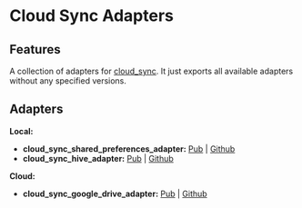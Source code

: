 # Cloud Sync Adapters

## Features

A collection of adapters for [cloud_sync](https://pub.dev/packages/cloud_sync). It just exports all available adapters without any specified versions.

## Adapters

**Local:**

* **cloud_sync_shared_preferences_adapter:** [Pub](https://pub.dev/packages/cloud_sync_shared_preferences_adapter) | [Github](https://github.com/lamnhan066/cloud_sync_adapters/tree/main/packages/cloud_sync_shared_preferences_adapter)
* **cloud_sync_hive_adapter:** [Pub](https://pub.dev/packages/cloud_sync_hive_adapter) | [Github](https://github.com/lamnhan066/cloud_sync_adapters/tree/main/packages/cloud_sync_hive_adapter)

**Cloud:**

* **cloud_sync_google_drive_adapter:** [Pub](https://pub.dev/packages/cloud_sync_google_drive_adapter) | [Github](https://github.com/lamnhan066/cloud_sync_adapters/tree/main/packages/cloud_sync_google_drive_adapter)
